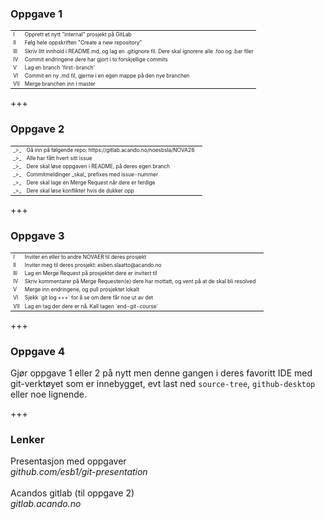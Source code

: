 ### Oppgave 1

<table style="font-size: 0.6em">
<tr><td>I</td><td>Opprett et nytt "internal" prosjekt på GitLab</td></tr>
<tr><td>II</td><td>Følg hele oppskriften "Create a new repository"</td></tr>
<tr><td>III</td><td>Skriv litt innhold i README.md, og lag en .gitignore fil. Dere skal ignorere alle .foo og .bar filer</td></tr>
<tr><td>IV</td><td>Commit endringene dere har gjort i to forskjellige commits</td></tr>
<tr><td>V</td><td>Lag en branch 'first-branch'</td></tr>
<tr><td>VI</td><td>Commit en ny .md fil, gjerne i en egen mappe på den nye branchen</td></tr>
<tr><td>VII</td><td>Merge branchen inn i master</td></tr>
</table>

+++

### Oppgave 2

<table style="font-size: 0.6em">
<tr><td>_>_</td><td>Gå inn på følgende repo: https://gitlab.acando.no/noesbsla/NOVA26</td></tr>
<tr><td>_>_</td><td>Alle har fått hvert sitt issue</td></tr>
<tr><td>_>_</td><td>Dere skal løse oppgaven i README, på deres egen branch</td></tr>
<tr><td>_>_</td><td>Commitmeldinger _skal_ prefixes med issue-nummer</td></tr>
<tr><td>_>_</td><td>Dere skal lage en Merge Request når dere er ferdige</td></tr>
<tr><td>_>_</td><td>Dere skal løse konflikter hvis de dukker opp<td></td></tr>
</table>

+++

### Oppgave 3

<table style="font-size: 0.6em">
<tr><td>I</td><td>Inviter en eller to andre NOVAER til deres prosjekt</td></tr>
<tr><td>II</td><td>Inviter meg til deres prosjekt: esben.slaatto@acando.no</td></tr>
<tr><td>III</td><td>Lag en Merge Request på prosjektet dere er invitert til</td></tr>
<tr><td>IV</td><td>Skriv kommentarer på Merge Requesten(e) dere har mottatt, og vent på at de skal bli resolved</td></tr>
<tr><td>V</td><td>Merge inn endringene, og pull prosjektet lokalt</td></tr>
<tr><td>VI</td><td>Sjekk `git log +++` for å se om dere får noe ut av det<td></td></tr>
<tr><td>VII</td><td>Lag en tag der dere er nå. Kall tagen `end-git-course`<td></td></tr>
</table>

+++

### Oppgave 4

Gjør oppgave 1 eller 2 på nytt men denne gangen i deres favoritt IDE med git-verktøyet som er innebygget, evt last ned `source-tree`, `github-desktop` eller noe lignende.

+++

### Lenker

Presentasjon med oppgaver<br>
*github.com/esb1/git-presentation*<br><br>
Acandos gitlab (til oppgave 2)<br>
*gitlab.acando.no*<br>
